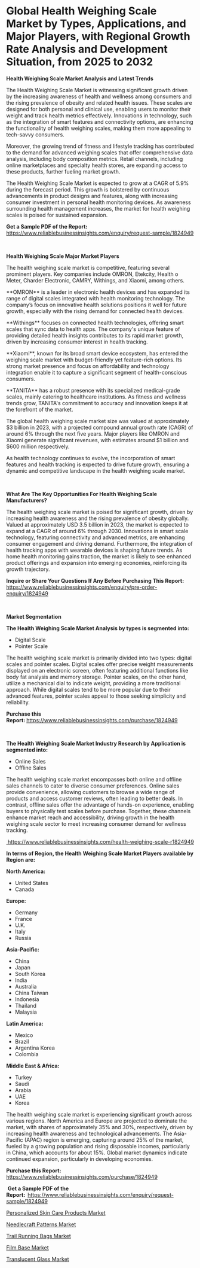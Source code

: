 <p><h1>Global Health Weighing Scale Market by Types, Applications, and Major Players, with Regional Growth Rate Analysis and Development Situation, from 2025 to 2032</h1></p><p><strong>Health Weighing Scale Market Analysis and Latest Trends</strong></p>
<p><p>The Health Weighing Scale Market is witnessing significant growth driven by the increasing awareness of health and wellness among consumers and the rising prevalence of obesity and related health issues. These scales are designed for both personal and clinical use, enabling users to monitor their weight and track health metrics effectively. Innovations in technology, such as the integration of smart features and connectivity options, are enhancing the functionality of health weighing scales, making them more appealing to tech-savvy consumers.</p><p>Moreover, the growing trend of fitness and lifestyle tracking has contributed to the demand for advanced weighing scales that offer comprehensive data analysis, including body composition metrics. Retail channels, including online marketplaces and specialty health stores, are expanding access to these products, further fueling market growth.</p><p>The Health Weighing Scale Market is expected to grow at a CAGR of 5.9% during the forecast period. This growth is bolstered by continuous advancements in product designs and features, along with increasing consumer investment in personal health monitoring devices. As awareness surrounding health management increases, the market for health weighing scales is poised for sustained expansion.</p></p>
<p><strong>Get a Sample PDF of the Report:&nbsp;</strong> <a href="https://www.reliablebusinessinsights.com/enquiry/request-sample/1824949?utm_campaign=62&utm_medium=2&utm_source=Github&utm_content=ia&utm_term=07022025&utm_id=health-weighing-scale">https://www.reliablebusinessinsights.com/enquiry/request-sample/1824949</a></p>
<p>&nbsp;</p>
<p><strong>Health Weighing Scale Major Market Players</strong></p>
<p><p>The health weighing scale market is competitive, featuring several prominent players. Key companies include OMRON, Etekcity, Health o Meter, Charder Electronic, CAMRY, Withings, and Xiaomi, among others. </p><p>**OMRON** is a leader in electronic health devices and has expanded its range of digital scales integrated with health monitoring technology. The company’s focus on innovative health solutions positions it well for future growth, especially with the rising demand for connected health devices.</p><p>**Withings** focuses on connected health technologies, offering smart scales that sync data to health apps. The company's unique feature of providing detailed health insights contributes to its rapid market growth, driven by increasing consumer interest in health tracking.</p><p>**Xiaomi**, known for its broad smart device ecosystem, has entered the weighing scale market with budget-friendly yet feature-rich options. Its strong market presence and focus on affordability and technology integration enable it to capture a significant segment of health-conscious consumers.</p><p>**TANITA** has a robust presence with its specialized medical-grade scales, mainly catering to healthcare institutions. As fitness and wellness trends grow, TANITA's commitment to accuracy and innovation keeps it at the forefront of the market.</p><p>The global health weighing scale market size was valued at approximately $3 billion in 2023, with a projected compound annual growth rate (CAGR) of around 6% through the next five years. Major players like OMRON and Xiaomi generate significant revenues, with estimates around $1 billion and $600 million respectively. </p><p>As health technology continues to evolve, the incorporation of smart features and health tracking is expected to drive future growth, ensuring a dynamic and competitive landscape in the health weighing scale market.</p></p>
<p>&nbsp;</p>
<p><strong>What Are The Key Opportunities For Health Weighing Scale Manufacturers?</strong></p>
<p><p>The health weighing scale market is poised for significant growth, driven by increasing health awareness and the rising prevalence of obesity globally. Valued at approximately USD 3.5 billion in 2023, the market is expected to expand at a CAGR of around 6% through 2030. Innovations in smart scale technology, featuring connectivity and advanced metrics, are enhancing consumer engagement and driving demand. Furthermore, the integration of health tracking apps with wearable devices is shaping future trends. As home health monitoring gains traction, the market is likely to see enhanced product offerings and expansion into emerging economies, reinforcing its growth trajectory.</p></p>
<p><strong>Inquire or Share Your Questions If Any Before Purchasing This Report:</strong> <a href="https://www.reliablebusinessinsights.com/enquiry/pre-order-enquiry/1824949?utm_campaign=62&utm_medium=2&utm_source=Github&utm_content=ia&utm_term=07022025&utm_id=health-weighing-scale">https://www.reliablebusinessinsights.com/enquiry/pre-order-enquiry/1824949</a></p>
<p>&nbsp;</p>
<p><strong>Market Segmentation</strong></p>
<p><strong>The Health Weighing Scale Market Analysis by types is segmented into:</strong></p>
<p><ul><li>Digital Scale</li><li>Pointer Scale</li></ul></p>
<p><p>The health weighing scale market is primarily divided into two types: digital scales and pointer scales. Digital scales offer precise weight measurements displayed on an electronic screen, often featuring additional functions like body fat analysis and memory storage. Pointer scales, on the other hand, utilize a mechanical dial to indicate weight, providing a more traditional approach. While digital scales tend to be more popular due to their advanced features, pointer scales appeal to those seeking simplicity and reliability.</p></p>
<p><strong>Purchase this Report:&nbsp;</strong><a href="https://www.reliablebusinessinsights.com/purchase/1824949?utm_campaign=62&utm_medium=2&utm_source=Github&utm_content=ia&utm_term=07022025&utm_id=health-weighing-scale">https://www.reliablebusinessinsights.com/purchase/1824949</a></p>
<p>&nbsp;</p>
<p><strong>The Health Weighing Scale Market Industry Research by Application is segmented into:</strong></p>
<p><ul><li>Online Sales</li><li>Offline Sales</li></ul></p>
<p><p>The health weighing scale market encompasses both online and offline sales channels to cater to diverse consumer preferences. Online sales provide convenience, allowing customers to browse a wide range of products and access customer reviews, often leading to better deals. In contrast, offline sales offer the advantage of hands-on experience, enabling buyers to physically test scales before purchase. Together, these channels enhance market reach and accessibility, driving growth in the health weighing scale sector to meet increasing consumer demand for wellness tracking.</p></p>
<p><a href="https://www.reliablebusinessinsights.com/health-weighing-scale-r1824949?utm_campaign=62&utm_medium=2&utm_source=Github&utm_content=ia&utm_term=07022025&utm_id=health-weighing-scale">&nbsp;https://www.reliablebusinessinsights.com/health-weighing-scale-r1824949</a></p>
<p><strong>In terms of Region, the Health Weighing Scale Market Players available by Region are:</strong></p>
<p>
    <p> <strong> North America: </strong>
        <ul>
            <li>United States</li>
            <li>Canada</li>
        </ul>
        </p> 
    <p> <strong> Europe: </strong>
        <ul>
            <li>Germany</li>
            <li>France</li>
            <li>U.K.</li>
            <li>Italy</li>
            <li>Russia</li>
        </ul>
        </p> 
    <p> <strong> Asia-Pacific: </strong>
        <ul>
            <li>China</li>
            <li>Japan</li>
            <li>South Korea</li>
            <li>India</li>
            <li>Australia</li>
            <li>China Taiwan</li>
            <li>Indonesia</li>
            <li>Thailand</li>
            <li>Malaysia</li>
        </ul>
        </p> 
    <p> <strong> Latin America: </strong>
        <ul>
            <li>Mexico</li>
            <li>Brazil</li>
            <li>Argentina Korea</li>
            <li>Colombia</li>
        </ul>
        </p> 
    <p> <strong> Middle East & Africa: </strong>
        <ul>
            <li>Turkey</li>
            <li>Saudi</li>
            <li>Arabia</li>
            <li>UAE</li>
            <li>Korea</li>
        </ul>
    </p>
    </p>
<p><p>The health weighing scale market is experiencing significant growth across various regions. North America and Europe are projected to dominate the market, with shares of approximately 35% and 30%, respectively, driven by increasing health awareness and technological advancements. The Asia-Pacific (APAC) region is emerging, capturing around 25% of the market, fueled by a growing population and rising disposable incomes, particularly in China, which accounts for about 15%. Global market dynamics indicate continued expansion, particularly in developing economies.</p></p>
<p><strong>Purchase this Report: </strong><a href="https://www.reliablebusinessinsights.com/purchase/1824949?utm_campaign=62&utm_medium=2&utm_source=Github&utm_content=ia&utm_term=07022025&utm_id=health-weighing-scale">https://www.reliablebusinessinsights.com/purchase/1824949</a></p>
<p>&nbsp;<strong>Get a Sample PDF of the Report:&nbsp;&nbsp;</strong><a href="https://www.reliablebusinessinsights.com/enquiry/request-sample/1824949?utm_campaign=62&utm_medium=2&utm_source=Github&utm_content=ia&utm_term=07022025&utm_id=health-weighing-scale">https://www.reliablebusinessinsights.com/enquiry/request-sample/1824949</a></p>
<p><strong></strong></p>
<p><p><a href="https://github.com/vilolakoreni/Market-Research-Report-List-1/blob/main/personalized-skin-care-products-market.md?utm_campaign=62&utm_medium=2&utm_source=Github&utm_content=ia&utm_term=07022025&utm_id=health-weighing-scale">Personalized Skin Care Products Market</a></p><p><a href="https://github.com/iwciasylvya/Market-Research-Report-List-1/blob/main/needlecraft-patterns-market.md?utm_campaign=62&utm_medium=2&utm_source=Github&utm_content=ia&utm_term=07022025&utm_id=health-weighing-scale">Needlecraft Patterns Market</a></p><p><a href="https://github.com/buqjavesora/Market-Research-Report-List-1/blob/main/trail-running-bags-market.md?utm_campaign=62&utm_medium=2&utm_source=Github&utm_content=ia&utm_term=07022025&utm_id=health-weighing-scale">Trail Running Bags Market</a></p><p><a href="https://github.com/miottaredlin79/Market-Research-Report-List-1/blob/main/film-base-market.md?utm_campaign=62&utm_medium=2&utm_source=Github&utm_content=ia&utm_term=07022025&utm_id=health-weighing-scale">Film Base Market</a></p><p><a href="https://github.com/paljuhubeyde/Market-Research-Report-List-1/blob/main/translucent-glass-market.md?utm_campaign=62&utm_medium=2&utm_source=Github&utm_content=ia&utm_term=07022025&utm_id=health-weighing-scale">Translucent Glass Market</a></p></p>